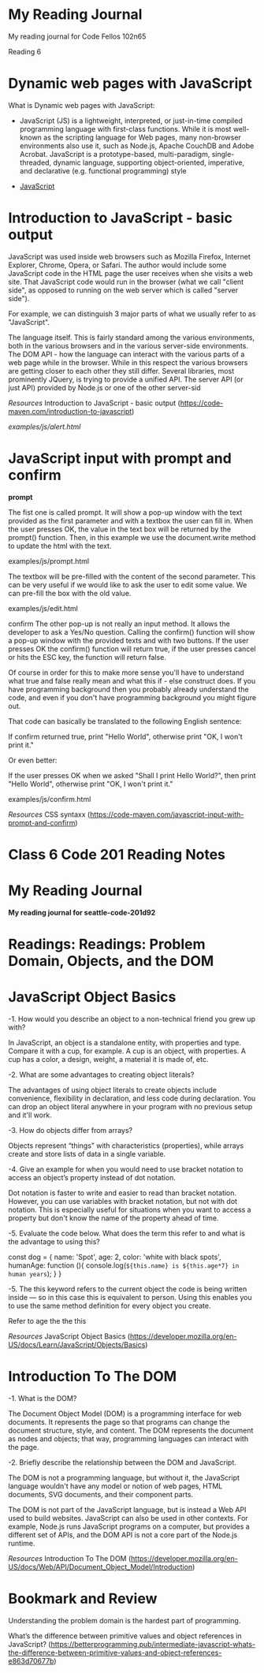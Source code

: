 # My Reading Journal
My reading journal for Code Fellos 102n65

Reading 6

# Dynamic web pages with JavaScript  

What is Dynamic web pages with JavaScript:
- JavaScript (JS) is a lightweight, interpreted, or just-in-time compiled programming language with first-class functions. While it is most well-known as the scripting language for Web pages, many non-browser environments also use it, such as Node.js, Apache CouchDB and Adobe Acrobat. JavaScript is a prototype-based, multi-paradigm, single-threaded, dynamic language, supporting object-oriented, imperative, and declarative (e.g. functional programming) style

- [JavaScript](https://developer.mozilla.org/en-US/docs/Web/JavaScript)

# Introduction to JavaScript - basic output

JavaScript was used inside web browsers such as Mozilla Firefox, Internet Explorer, Chrome, Opera, or Safari. The author would include some JavaScript code in the HTML page the user receives when she visits a web site. That JavaScript code would run in the browser (what we call "client side", as opposed to running on the web server which is called "server side").

For example, we can distinguish 3 major parts of what we usually refer to as "JavaScript".

The language itself. This is fairly standard among the various environments, both in the various browsers and in the various server-side environments.
The DOM API - how the language can interact with the various parts of a web page while in the browser. While in this respect the various browsers are getting closer to each other they still differ. Several libraries, most prominently JQuery, is trying to provide a unified API.
The server API (or just API) provided by Node.js or one of the other server-sid

*Resources*
Introduction to JavaScript - basic output (https://code-maven.com/introduction-to-javascript)

*examples/js/alert.html*

<script language="javascript">

alert("Hello World");

</script>

# JavaScript input with prompt and confirm

**prompt**

The fist one is called prompt. It will show a pop-up window with the text provided as the first parameter and with a textbox the user can fill in. When the user presses OK, the value in the text box will be returned by the prompt() function. Then, in this example we use the document.write method to update the html with the text.

examples/js/prompt.html

<script>

var name = prompt("Your name:", "");
document.write("Hello ", name);

</script>

The textbox will be pre-filled with the content of the second parameter. This can be very useful if we would like to ask the user to edit some value. We can pre-fill the box with the old value.

examples/js/edit.html

<script>

var name = prompt("Please correct your e-mail address:", "foo@bar.co");
document.write("Your e-mail address is ", name);

</script>

confirm
The other pop-up is not really an input method. It allows the developer to ask a Yes/No question. Calling the confirm() function will show a pop-up window with the provided texts and with two buttons. If the user presses OK the confirm() function will return true, if the user presses cancel or hits the ESC key, the function will return false.

Of course in order for this to make more sense you'll have to understand what true and false really mean and what this if - else construct does. If you have programming background then you probably already understand the code, and even if you don't have programming background you might figure out.

That code can basically be translated to the following English sentence:

If confirm returned true, print "Hello World", otherwise print "OK, I won't print it."

Or even better:

If the user presses OK when we asked "Shall I print Hello World?", then print "Hello World", otherwise print "OK, I won't print it."

examples/js/confirm.html

<script>

if (confirm("Shall I print Hello World?")) {
    document.write("Hello World");
} else {
    document.write("OK, I won't print it.");
}

</script>

*Resources*
CSS syntaxx (https://code-maven.com/javascript-input-with-prompt-and-confirm)


# Class 6 Code 201 Reading Notes

# My Reading Journal
**My reading journal for seattle-code-201d92**

# Readings: Readings: Problem Domain, Objects, and the DOM

# JavaScript Object Basics

-1. How would you describe an object to a non-technical friend you grew up with?

In JavaScript, an object is a standalone entity, with properties and type. Compare it with a cup, for example. A cup is an object, with properties. A cup has a color, a design, weight, a material it is made of, etc.

-2. What are some advantages to creating object literals?

The advantages of using object literals to create objects include convenience, flexibility in declaration, and less code during declaration. You can drop an object literal anywhere in your program with no previous setup and it'll work.

-3. How do objects differ from arrays?

Objects represent “things” with characteristics (properties), while arrays create and store lists of data in a single variable.

-4. Give an example for when you would need to use bracket notation to access an object’s property instead of dot notation.

Dot notation is faster to write and easier to read than bracket notation. However, you can use variables with bracket notation, but not with dot notation. This is especially useful for situations when you want to access a property but don't know the name of the property ahead of time.

-5. Evaluate the code below. What does the term this refer to and what is the advantage to using this?

const dog = {
  name: 'Spot',
  age: 2,
  color: 'white with black spots',
  humanAge: function (){
    console.log(`${this.name} is ${this.age*7} in human years`);
  }
}

-5. The this keyword refers to the current object the code is being written inside — so in this case this is equivalent to person.  Using this enables you to use the same method definition for every object you create.

Refer to age the the this

*Resources* 
JavaScript Object Basics (https://developer.mozilla.org/en-US/docs/Learn/JavaScript/Objects/Basics)

# Introduction To The DOM

-1. What is the DOM?

The Document Object Model (DOM) is a programming interface for web documents. It represents the page so that programs can change the document structure, style, and content. The DOM represents the document as nodes and objects; that way, programming languages can interact with the page.

-2. Briefly describe the relationship between the DOM and JavaScript.

The DOM is not a programming language, but without it, the JavaScript language wouldn't have any model or notion of web pages, HTML documents, SVG documents, and their component parts.

The DOM is not part of the JavaScript language, but is instead a Web API used to build websites. JavaScript can also be used in other contexts. For example, Node.js runs JavaScript programs on a computer, but provides a different set of APIs, and the DOM API is not a core part of the Node.js runtime.

*Resources* 
Introduction To The DOM (https://developer.mozilla.org/en-US/docs/Web/API/Document_Object_Model/Introduction)

# Bookmark and Review

Understanding the problem domain is the hardest part of programming.

What’s the difference between primitive values and object references in JavaScript?
(https://betterprogramming.pub/intermediate-javascript-whats-the-difference-between-primitive-values-and-object-references-e863d70677b)
